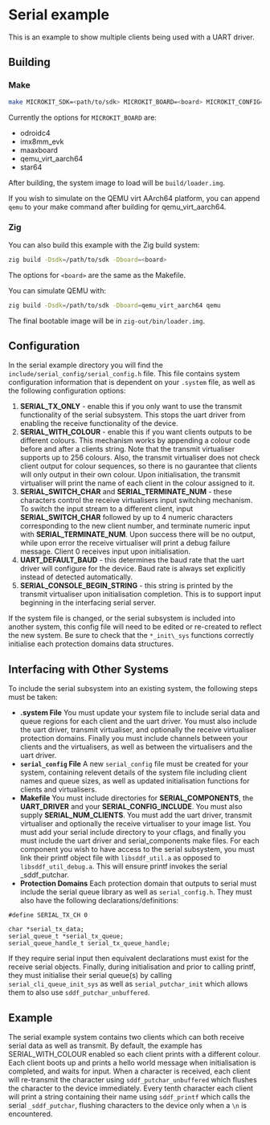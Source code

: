 <!--
    Copyright 2024, UNSW

    SPDX-License-Identifier: BSD-2-Clause
-->

# Serial example

This is an example to show multiple clients being used with a UART driver.

## Building

### Make

```sh
make MICROKIT_SDK=<path/to/sdk> MICROKIT_BOARD=<board> MICROKIT_CONFIG=<debug/release/benchmark>
```

Currently the options for `MICROKIT_BOARD` are:
* odroidc4
* imx8mm_evk
* maaxboard
* qemu_virt_aarch64
* star64

After building, the system image to load will be `build/loader.img`.

If you wish to simulate on the QEMU virt AArch64 platform, you can append `qemu` to your make command
after building for qemu_virt_aarch64.

### Zig

You can also build this example with the Zig build system:
```sh
zig build -Dsdk=/path/to/sdk -Dboard=<board>
```

The options for `<board>` are the same as the Makefile.

You can simulate QEMU with:
```sh
zig build -Dsdk=/path/to/sdk -Dboard=qemu_virt_aarch64 qemu
```

The final bootable image will be in `zig-out/bin/loader.img`.

## Configuration

In the serial example directory you will find the `include/serial_config/serial_config.h` file.
This file contains system configuration information that is dependent on your `.system` file, as
well as the following configuration options:

1. **SERIAL_TX_ONLY** - enable this if you only want to use the transmit functionality of the
serial subsystem. This stops the uart driver from enabling the receive functionality of the
device.
2. **SERIAL_WITH_COLOUR** - enable this if you want clients outputs to be different colours. This
mechanism works by appending a colour code before and after a clients string. Note that the
transmit virtualiser supports up to 256 colours. Also, the transmit virtualiser does not check
client output for colour sequences, so there is no gaurantee that clients will only output in
their own colour. Upon initialisation, the transmit virtualiser will print the name of each client
in the colour assigned to it.
3. **SERIAL_SWITCH_CHAR** and **SERIAL_TERMINATE_NUM** - these characters control the receive
virtualisers input switching mechanism. To switch the input stream to a different client, input
**SERIAL_SWITCH_CHAR** followed by up to 4 numeric characters corresponding to the new client
number, and terminate numeric input with **SERIAL_TERMINATE_NUM**. Upon success there will be no
output, while upon error the receive virtualiser will print a debug failure message. Client 0
receives input upon initialisation.
4. **UART_DEFAULT_BAUD** - this determines the baud rate that the uart driver will configure for
the device. Baud rate is always set explicitly instead of detected automatically.
5. **SERIAL_CONSOLE_BEGIN_STRING** - this string is printed by the transmit virtualiser upon
initialisation completion. This is to support input beginning in the interfacing serial server.

If the system file is changed, or the serial subsystem is included into another system, this config
file will need to be edited or re-created to reflect the new system. Be sure to check that the 
`*_init\_sys` functions correctly initialise each protection domains data structures.

## Interfacing with Other Systems
To include the serial subsystem into an existing system, the following steps must be taken:
* **.system File**
You must update your system file to include serial data and queue regions for each client and the
uart driver. You must also include the uart driver, transmit virtualiser, and optionally the
receive virtualiser protection domains. Finally you must include channels between your clients and
the virtualisers, as well as between the virtualisers and the uart driver.
* **`serial_config` File**
A new `serial_config` file must be created for your system, containing relevent details of the
system file including client names and queue sizes, as well as updated initialisation functions
for clients and virtualisers.
* **Makefile**
You must include directories for **SERIAL_COMPONENTS**, the **UART_DRIVER** and your
**SERIAL_CONFIG_INCLUDE**. You must also supply **SERIAL_NUM_CLIENTS**. You must add the uart
driver, transmit virtualiser and optionally the receive virtualiser to your image list. You must
add your serial include directory to your cflags, and finally you must include the uart driver
and serial_components make files. For each component you wish to have access to the serial
subsystem, you must link their printf object file with `libsddf_util.a` as opposed to
`libsddf_util_debug.a`. This will ensure printf invokes the serial _sddf_putchar.
* **Protection Domains**
Each protection domain that outputs to serial must include the serial queue library as well as
`serial_config.h`. They must also have the following declarations/definitions:

```
#define SERIAL_TX_CH 0

char *serial_tx_data;
serial_queue_t *serial_tx_queue;
serial_queue_handle_t serial_tx_queue_handle;
```

If they require serial input then equivalent declarations must exist for the receive serial
objects. Finally, during initialisation and prior to calling printf, they must initialise their 
serial queue(s) by calling `serial_cli_queue_init_sys` as well as `serial_putchar_init` which
allows them to also use `sddf_putchar_unbuffered`.

## Example
The serial example system contains two clients which can both receive serial data as well
as transmit. By default, the example has SERIAL_WITH_COLOUR enabled so each client prints with a
different colour. Each client boots up and prints a hello world message when initialisation is
completed, and waits for input. When a character is received, each client will re-transmit the
character using `sddf_putchar_unbuffered` which flushes the character to the device immediately. Every
tenth character each client will print a string containing their name using `sddf_printf` which
calls the serial `_sddf_putchar`, flushing characters to the device only when a `\n` is
encountered.
